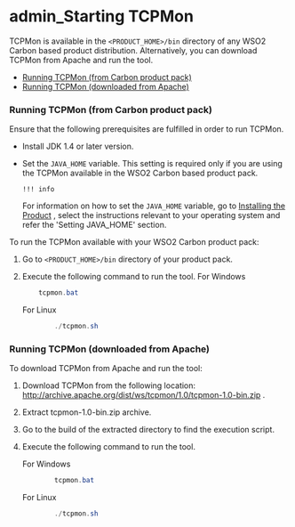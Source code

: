 # admin\_Starting TCPMon

TCPMon is available in the `<PRODUCT_HOME>/bin` directory of any WSO2 Carbon based product distribution. Alternatively, you can download TCPMon from Apache and run the tool.

-   [Running TCPMon (from Carbon product pack)](#admin_StartingTCPMon-RunningTCPMon(fromCarbonproductpack))
-   [Running TCPMon (downloaded from Apache)](#admin_StartingTCPMon-RunningTCPMon(downloadedfromApache))

### Running TCPMon (from Carbon product pack)

Ensure that the following prerequisites are fulfilled in order to run TCPMon.

-   Install JDK 1.4 or later version.
-   Set the `JAVA_HOME` variable. This setting is required only if you are using the TCPMon available in the WSO2 Carbon based product pack.

        !!! info
    For information on how to set the `JAVA_HOME` variable, go to [Installing the Product](https://docs.wso2.com/display/Carbon440/Installing+the+Product) , select the instructions relevant to your operating system and refer the 'Setting JAVA\_HOME' section.


To run the TCPMon available with your WSO2 Carbon product pack:

1.  Go to `<PRODUCT_HOME>/bin` directory of your product pack.
2.  Execute the following command to run the tool.
    For Windows

    ``` java
        tcpmon.bat
    ```

    For Linux

    ``` java
            ./tcpmon.sh
    ```

### Running TCPMon (downloaded from Apache)

To download TCPMon from Apache and run the tool:

1.  Download TCPMon from the following location: <http://archive.apache.org/dist/ws/tcpmon/1.0/tcpmon-1.0-bin.zip> .
2.  Extract tcpmon-1.0-bin.zip archive.
3.  Go to the build of the extracted directory to find the execution script.
4.  Execute the following command to run the tool.

    For Windows

    ``` java
            tcpmon.bat
    ```

    For Linux

    ``` java
            ./tcpmon.sh
    ```


